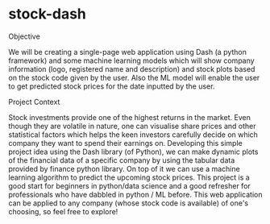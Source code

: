 # stock-dash
Objective

We will be creating a single-page web application using Dash (a python framework) and some 
machine learning models which will show company information (logo, registered name and description) 
and stock plots based on the stock code given by the user. Also the ML model will enable the user to get predicted stock prices for the date inputted by the user.

Project Context

Stock investments provide one of the highest returns in the market. Even though they are volatile in nature, one can visualise share prices and other statistical
factors which helps the keen investors carefully decide on which company they want to spend their earnings on.
Developing this simple project idea using the Dash library (of Python), we can make dynamic plots of the financial data of a specific company by using the tabular 
data provided by finance python library. On top of it we can use a machine learning algorithm to predict the upcoming stock prices.
This project is a good start for beginners in python/data science and a good refresher for professionals who have dabbled in python / ML before.
This web application can be applied to any company (whose stock code is available) of one's choosing, so feel free to explore!




